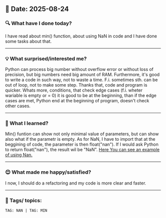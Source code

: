 ## 📅 Date: 2025-08-24

### 🔍 What have I done today?
I have read about min() function, about using NaN in code and I have done some tasks about that.

---

### 💡 What surprised/interested me?
Python can process big number without overflow error or without loss of precision, but big numbers need big amount of RAM. Furthermore, it's good to write a code in such way, not to waste a time. F.i. sometimes sth. can be out of loop, not to make some step. Thanks that, code and program is quicker. Whats more, conditions, that check edge cases (f.i. wheter wariable is empty or = 0) it is good to be at the beginning, than if the edge cases are met, Python end at the beginning of program, doesn't check other cases.

---

### 🧠 What I learned?
Min() funtion can show not only minimal value of parameters, but can show also what if the parametr is empty. As for NaN, I have to import that at the beggining of code, the parameter is then float("nan"). If I would ask Python to return float("nan"), the result wil be "NaN". [Here You can see an example of using Nan.](https://github.com/katarzynaroza/python-developer-journey/blob/main/mate-academy-tasks/2025/2025-08-24-NaN-if-no-water.md)

---

### 😊 What made me happy/satisfied?
I now, I should do a refactoring and my code is more clear and faster.

---

### 🔖 Tags/ topics:
`TAG: NAN | TAG: MIN`  

